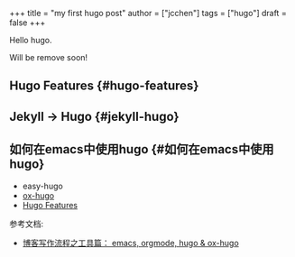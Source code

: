 +++
title = "my first hugo post"
author = ["jcchen"]
tags = ["hugo"]
draft = false
+++

Hello hugo.

Will be remove soon!


## Hugo Features {#hugo-features}


## Jekyll -> Hugo {#jekyll-hugo}


## 如何在emacs中使用hugo {#如何在emacs中使用hugo}

-   easy-hugo
-   [ox-hugo](/posts/ox-hugo)
-   [Hugo Features](#hugo-features)

参考文档:

-   [博客写作流程之工具篇： emacs, orgmode, hugo & ox-hugo](https://www.xianmin.org/post/ox-hugo/)
